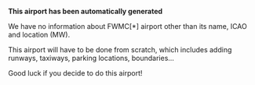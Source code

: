 **This airport has been automatically generated**

We have no information about FWMC[*] airport other than its name, ICAO and location (MW).

This airport will have to be done from scratch, which includes adding runways, taxiways, parking locations, boundaries...

Good luck if you decide to do this airport!